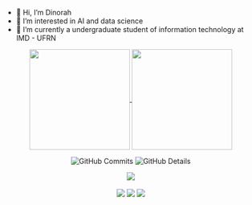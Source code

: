 - 👋 Hi, I’m Dinorah
- 👀 I’m interested in AI and data science
- 🌱 I’m currently a undergraduate student of information technology at IMD - UFRN

<div align="center">
  <a href="https://github.com/dinorahfariasc">
  <img height=200 align="center" src="https://github-readme-stats.vercel.app/api?username=dinorahfariasc&show_icons=true&theme=material-palenight&rank_icon=github"/>
</a>
<a href="https://github.com/dinorahfariasc">
  <img height=200 align="center" src="https://github-readme-stats.vercel.app/api/top-langs/?username=dinorahfariasc&layout=compact&theme=material-palenight&hide=jupyter_notebook,python&langs_count=8&card_width=320" />
</a>
  
  ![GitHub Commits](http://github-profile-summary-cards.vercel.app/api/cards/productive-time?username=dinorahfariasc&theme=material_palenight&utcOffset=-3)
  ![GitHub Details](http://github-profile-summary-cards.vercel.app/api/cards/profile-details?username=dinorahfariasc&theme=material_palenight)

<div align="center" >
<a href="https://skillicons.dev" >
  <img src="https://skillicons.dev/icons?i=python,scikitlearn,tensorflow,anaconda,html,css,javascript,cs,php,laravel,postgres,docker,git,github"/>
</a>
</div>



<div> 
  <br>
  <a href="https://www.instagram.com/dinorahfariasc/" target="_blank"><img src="https://img.shields.io/badge/-Instagram-%23E4405F?style=for-the-badge&logo=instagram&logoColor=white" target="_blank"></a>
  <a href = "mailto:dinorahfarias@outlook.com"><img src="https://img.shields.io/badge/-Gmail-%23333?style=for-the-badge&logo=gmail&logoColor=white" target="_blank"></a>
  <a href="https://www.linkedin.com/in/dinorah-farias-a38182207/" target="_blank"><img src="https://img.shields.io/badge/-LinkedIn-%230077B5?style=for-the-badge&logo=linkedin&logoColor=white" target="_blank"></a> 
 <br>
</div>


